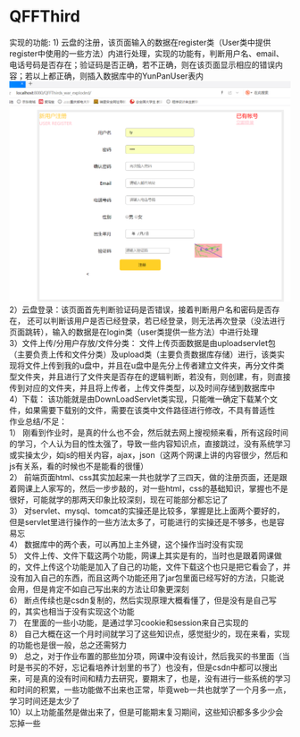 # QFFThird
实现的功能:
1) 
 云盘的注册，该页面输入的数据在register类（User类中提供register中使用的一些方法）内进行处理，实现的功能有，判断用户名、email、电话号码是否存在；验证码是否正确，若不正确，则在该页面显示相应的错误内容；若以上都正确，则插入数据库中的YunPanUser表内<br>
 ![image](https://github.com/yanyun6/QFFThird/blob/master/%E6%B3%A8%E5%86%8C.png)<br>
2）云盘登录：该页面首先判断验证码是否错误，接着判断用户名和密码是否存在，
还可以判断该用户是否已经登录，若已经登录，则无法再次登录（没法进行页面跳转），输入的数据是在login类（user类提供一些方法）中进行处理<br>
3）文件上传/分用户存放/文件分类：
文件上传页面数据是由uploadservlet包（主要负责上传和文件分类）及upload类（主要负责数据库存储）进行，该类实现将文件上传到我的u盘中，并且在u盘中是先分上传者建立文件夹，再分文件类型文件夹，并且进行了文件夹是否存在的逻辑判断，若没有，则创建，有，则直接传到对应的文件夹，并且将上传者，上传文件类型，以及时间存储到数据库中<br>
4）下载：
该功能就是由DownLoadServlet类实现，只能唯一确定下载某个文件，如果需要下载别的文件，需要在该类中文件路径进行修改，不具有普适性<br>
作业总结/不足：<br>
1）	刚看到作业时，是真的什么也不会，然后就去网上搜视频来看，所有这段时间的学习，个人认为目的性太强了，导致一些内容知识点，直接跳过，没有系统学习或实操太少，如js的相关内容，ajax，json（这两个网课上讲的内容很少，然后和js有关系，看的时候也不是能看的很懂）<br>
2）	前端页面html、css其实加起来一共也就学了三四天，做的注册页面，还是跟着网课上人家写的，然后一步步敲的，对一些html，css的基础知识，掌握也不是很好，可能就学的那两天印象比较深刻，现在可能部分都忘记了<br>
3）	对servlet、mysql、tomcat的实操还是比较多，掌握是比上面两个要好的，但是servlet里进行操作的一些方法太多了，可能进行的实操还是不够多，也是容易忘<br>
4）	数据库中的两个表，可以再加上主外键，这个操作当时没有实现<br>
5）	文件上传、文件下载这两个功能，网课上其实是有的，当时也是跟着网课做的，文件上传这个功能是加入了自己的功能，文件下载这个也只是把它看会了，并没有加入自己的东西，而且这两个功能还用了jar包里面已经写好的方法，只能说会用，但是肯定不如自己写出来的方法让印象更深刻<br>
6）	断点传续也是csdn复制的，然后实现原理大概看懂了，但是没有是自己写的，其实也相当于没有实现这个功能<br>
7）	在里面的一些小功能，是通过学习cookie和session来自己实现的<br>
8）	自己大概在这一个月时间就学习了这些知识点，感觉挺少的，现在来看，实现的功能也是很一般，总之还需努力<br>
9）	总之，对于作业布置的那些加分项，网课中没有设计，然后我买的书里面（当时是书买的不好，忘记看培养计划里的书了）也没有，但是csdn中都可以搜出来，可是真的没有时间和精力去研究，要期末了，也是，没有进行一些系统的学习和时间的积累，一些功能做不出来也正常，毕竟web一共也就学了一个月多一点，学习时间还是太少了<br>
10）以上功能虽然是做出来了，但是可能期末复习期间，这些知识都多多少少会忘掉一些<br>
